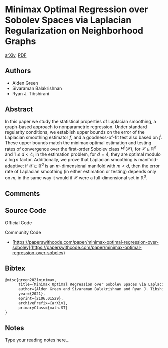 
# Minimax Optimal Regression over Sobolev Spaces via Laplacian Regularization on Neighborhood Graphs

[arXiv](https://arxiv.org/abs/2106.01529), [PDF](https://arxiv.org/pdf/2106.01529.pdf)

## Authors

- Alden Green
- Sivaraman Balakrishnan
- Ryan J. Tibshirani

## Abstract

In this paper we study the statistical properties of Laplacian smoothing, a graph-based approach to nonparametric regression. Under standard regularity conditions, we establish upper bounds on the error of the Laplacian smoothing estimator $\widehat{f}$, and a goodness-of-fit test also based on $\widehat{f}$. These upper bounds match the minimax optimal estimation and testing rates of convergence over the first-order Sobolev class $H^1(\mathcal{X})$, for $\mathcal{X}\subseteq \mathbb{R}^d$ and $1 \leq d < 4$; in the estimation problem, for $d = 4$, they are optimal modulo a $\log n$ factor. Additionally, we prove that Laplacian smoothing is manifold-adaptive: if $\mathcal{X} \subseteq \mathbb{R}^d$ is an $m$-dimensional manifold with $m < d$, then the error rate of Laplacian smoothing (in either estimation or testing) depends only on $m$, in the same way it would if $\mathcal{X}$ were a full-dimensional set in $\mathbb{R}^d$.

## Comments



## Source Code

Official Code



Community Code

- [https://paperswithcode.com/paper/minimax-optimal-regression-over-sobolev](https://paperswithcode.com/paper/minimax-optimal-regression-over-sobolev)

## Bibtex

```tex
@misc{green2021minimax,
      title={Minimax Optimal Regression over Sobolev Spaces via Laplacian Regularization on Neighborhood Graphs}, 
      author={Alden Green and Sivaraman Balakrishnan and Ryan J. Tibshirani},
      year={2021},
      eprint={2106.01529},
      archivePrefix={arXiv},
      primaryClass={math.ST}
}
```

## Notes

Type your reading notes here...

